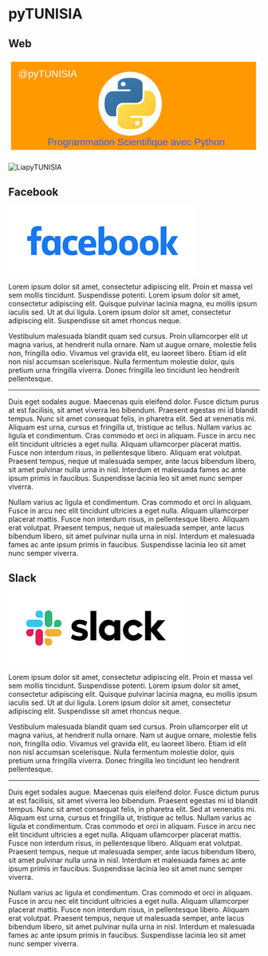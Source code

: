 # pyTUNISIA


## Web

![](images/pyTUNISIA.png)

![LiapyTUNISIA](https://liascript.github.io/course/?https://raw.githubusercontent.com/pyTUNISIA/home/master/Lia/LiapyTUNISIA.md#1)



## Facebook

![](images/LogoFacebook.png)

Lorem ipsum dolor sit amet, consectetur adipiscing elit. Proin et massa vel sem mollis tincidunt. Suspendisse potenti. Lorem ipsum dolor sit amet, consectetur adipiscing elit. Quisque pulvinar lacinia magna, eu mollis ipsum iaculis sed. Ut at dui ligula. Lorem ipsum dolor sit amet, consectetur adipiscing elit. Suspendisse sit amet rhoncus neque.

Vestibulum malesuada blandit quam sed cursus. Proin ullamcorper elit ut magna varius, at hendrerit nulla ornare. Nam ut augue ornare, molestie felis non, fringilla odio. Vivamus vel gravida elit, eu laoreet libero. Etiam id elit non nisl accumsan scelerisque. Nulla fermentum molestie dolor, quis pretium urna fringilla viverra. Donec fringilla leo tincidunt leo hendrerit pellentesque.

- - - -
Duis eget sodales augue. Maecenas quis eleifend dolor. Fusce dictum purus at est facilisis, sit amet viverra leo bibendum. Praesent egestas mi id blandit tempus. Nunc sit amet consequat felis, in pharetra elit. Sed at venenatis mi. Aliquam est urna, cursus et fringilla ut, tristique ac tellus.
Nullam varius ac ligula et condimentum. Cras commodo et orci in aliquam. Fusce in arcu nec elit tincidunt ultricies a eget nulla. Aliquam ullamcorper placerat mattis. Fusce non interdum risus, in pellentesque libero. Aliquam erat volutpat. Praesent tempus, neque ut malesuada semper, ante lacus bibendum libero, sit amet pulvinar nulla urna in nisl. Interdum et malesuada fames ac ante ipsum primis in faucibus. Suspendisse lacinia leo sit amet nunc semper viverra.

Nullam varius ac ligula et condimentum. Cras commodo et orci in aliquam. Fusce in arcu nec elit tincidunt ultricies a eget nulla. Aliquam ullamcorper placerat mattis. Fusce non interdum risus, in pellentesque libero. Aliquam erat volutpat. Praesent tempus, neque ut malesuada semper, ante lacus bibendum libero, sit amet pulvinar nulla urna in nisl. Interdum et malesuada fames ac ante ipsum primis in faucibus. Suspendisse lacinia leo sit amet nunc semper viverra.


## Slack

![](images/LogoSlack.png)

Lorem ipsum dolor sit amet, consectetur adipiscing elit. Proin et massa vel sem mollis tincidunt. Suspendisse potenti. Lorem ipsum dolor sit amet, consectetur adipiscing elit. Quisque pulvinar lacinia magna, eu mollis ipsum iaculis sed. Ut at dui ligula. Lorem ipsum dolor sit amet, consectetur adipiscing elit. Suspendisse sit amet rhoncus neque.

Vestibulum malesuada blandit quam sed cursus. Proin ullamcorper elit ut magna varius, at hendrerit nulla ornare. Nam ut augue ornare, molestie felis non, fringilla odio. Vivamus vel gravida elit, eu laoreet libero. Etiam id elit non nisl accumsan scelerisque. Nulla fermentum molestie dolor, quis pretium urna fringilla viverra. Donec fringilla leo tincidunt leo hendrerit pellentesque.

- - - -
Duis eget sodales augue. Maecenas quis eleifend dolor. Fusce dictum purus at est facilisis, sit amet viverra leo bibendum. Praesent egestas mi id blandit tempus. Nunc sit amet consequat felis, in pharetra elit. Sed at venenatis mi. Aliquam est urna, cursus et fringilla ut, tristique ac tellus.
Nullam varius ac ligula et condimentum. Cras commodo et orci in aliquam. Fusce in arcu nec elit tincidunt ultricies a eget nulla. Aliquam ullamcorper placerat mattis. Fusce non interdum risus, in pellentesque libero. Aliquam erat volutpat. Praesent tempus, neque ut malesuada semper, ante lacus bibendum libero, sit amet pulvinar nulla urna in nisl. Interdum et malesuada fames ac ante ipsum primis in faucibus. Suspendisse lacinia leo sit amet nunc semper viverra.

Nullam varius ac ligula et condimentum. Cras commodo et orci in aliquam. Fusce in arcu nec elit tincidunt ultricies a eget nulla. Aliquam ullamcorper placerat mattis. Fusce non interdum risus, in pellentesque libero. Aliquam erat volutpat. Praesent tempus, neque ut malesuada semper, ante lacus bibendum libero, sit amet pulvinar nulla urna in nisl. Interdum et malesuada fames ac ante ipsum primis in faucibus. Suspendisse lacinia leo sit amet nunc semper viverra.
